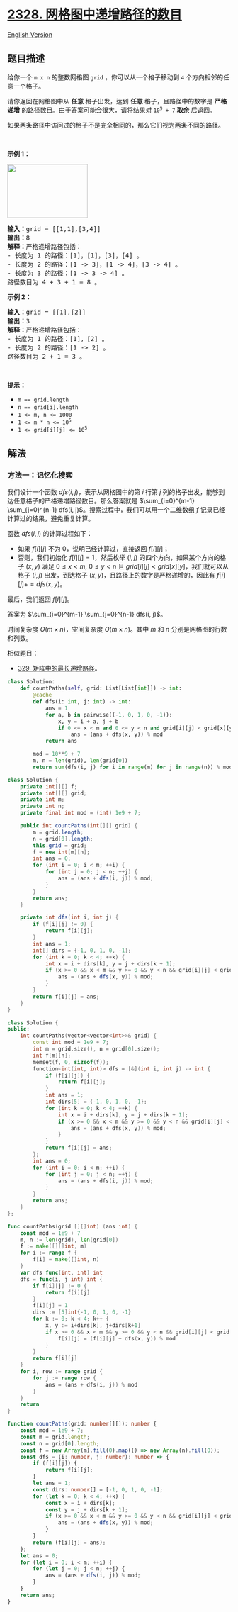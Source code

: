 # [2328. 网格图中递增路径的数目](https://leetcode.cn/problems/number-of-increasing-paths-in-a-grid)

[English Version](/solution/2300-2399/2328.Number%20of%20Increasing%20Paths%20in%20a%20Grid/README_EN.md)

<!-- tags:深度优先搜索,广度优先搜索,图,拓扑排序,记忆化搜索,数组,动态规划,矩阵 -->

<!-- difficulty:困难 -->

## 题目描述

<!-- 这里写题目描述 -->

<p>给你一个&nbsp;<code>m x n</code>&nbsp;的整数网格图&nbsp;<code>grid</code>&nbsp;，你可以从一个格子移动到&nbsp;<code>4</code>&nbsp;个方向相邻的任意一个格子。</p>

<p>请你返回在网格图中从 <strong>任意</strong>&nbsp;格子出发，达到 <strong>任意</strong>&nbsp;格子，且路径中的数字是 <strong>严格递增</strong>&nbsp;的路径数目。由于答案可能会很大，请将结果对&nbsp;<code>10<sup>9</sup> + 7</code>&nbsp;<strong>取余</strong>&nbsp;后返回。</p>

<p>如果两条路径中访问过的格子不是完全相同的，那么它们视为两条不同的路径。</p>

<p>&nbsp;</p>

<p><strong>示例 1：</strong></p>

<p><img alt="" src="https://fastly.jsdelivr.net/gh/doocs/leetcode@main/solution/2300-2399/2328.Number%20of%20Increasing%20Paths%20in%20a%20Grid/images/griddrawio-4.png" style="width: 181px; height: 121px;"></p>

<pre><b>输入：</b>grid = [[1,1],[3,4]]
<b>输出：</b>8
<b>解释：</b>严格递增路径包括：
- 长度为 1 的路径：[1]，[1]，[3]，[4] 。
- 长度为 2 的路径：[1 -&gt; 3]，[1 -&gt; 4]，[3 -&gt; 4] 。
- 长度为 3 的路径：[1 -&gt; 3 -&gt; 4] 。
路径数目为 4 + 3 + 1 = 8 。
</pre>

<p><strong>示例 2：</strong></p>

<pre><b>输入：</b>grid = [[1],[2]]
<b>输出：</b>3
<b>解释：</b>严格递增路径包括：
- 长度为 1 的路径：[1]，[2] 。
- 长度为 2 的路径：[1 -&gt; 2] 。
路径数目为 2 + 1 = 3 。
</pre>

<p>&nbsp;</p>

<p><strong>提示：</strong></p>

<ul>
	<li><code>m == grid.length</code></li>
	<li><code>n == grid[i].length</code></li>
	<li><code>1 &lt;= m, n &lt;= 1000</code></li>
	<li><code>1 &lt;= m * n &lt;= 10<sup>5</sup></code></li>
	<li><code>1 &lt;= grid[i][j] &lt;= 10<sup>5</sup></code></li>
</ul>

## 解法

### 方法一：记忆化搜索

我们设计一个函数 $dfs(i, j)$，表示从网格图中的第 $i$ 行第 $j$ 列的格子出发，能够到达任意格子的严格递增路径数目。那么答案就是 $\sum_{i=0}^{m-1} \sum_{j=0}^{n-1} dfs(i, j)$。搜索过程中，我们可以用一个二维数组 $f$ 记录已经计算过的结果，避免重复计算。

函数 $dfs(i, j)$ 的计算过程如下：

-   如果 $f[i][j]$ 不为 $0$，说明已经计算过，直接返回 $f[i][j]$；
-   否则，我们初始化 $f[i][j] = 1$，然后枚举 $(i, j)$ 的四个方向，如果某个方向的格子 $(x, y)$ 满足 $0 \leq x \lt m$, $0 \leq y \lt n$ 且 $grid[i][j] \lt grid[x][y]$，我们就可以从格子 $(i, j)$ 出发，到达格子 $(x, y)$，且路径上的数字是严格递增的，因此有 $f[i][j] += dfs(x, y)$。

最后，我们返回 $f[i][j]$。

答案为 $\sum_{i=0}^{m-1} \sum_{j=0}^{n-1} dfs(i, j)$。

时间复杂度 $O(m \times n)$，空间复杂度 $O(m \times n)$。其中 $m$ 和 $n$ 分别是网格图的行数和列数。

相似题目：

-   [329. 矩阵中的最长递增路径](https://github.com/doocs/leetcode/blob/main/solution/0300-0399/0329.Longest%20Increasing%20Path%20in%20a%20Matrix/README.md)。

<!-- tabs:start -->

```python
class Solution:
    def countPaths(self, grid: List[List[int]]) -> int:
        @cache
        def dfs(i: int, j: int) -> int:
            ans = 1
            for a, b in pairwise((-1, 0, 1, 0, -1)):
                x, y = i + a, j + b
                if 0 <= x < m and 0 <= y < n and grid[i][j] < grid[x][y]:
                    ans = (ans + dfs(x, y)) % mod
            return ans

        mod = 10**9 + 7
        m, n = len(grid), len(grid[0])
        return sum(dfs(i, j) for i in range(m) for j in range(n)) % mod
```

```java
class Solution {
    private int[][] f;
    private int[][] grid;
    private int m;
    private int n;
    private final int mod = (int) 1e9 + 7;

    public int countPaths(int[][] grid) {
        m = grid.length;
        n = grid[0].length;
        this.grid = grid;
        f = new int[m][n];
        int ans = 0;
        for (int i = 0; i < m; ++i) {
            for (int j = 0; j < n; ++j) {
                ans = (ans + dfs(i, j)) % mod;
            }
        }
        return ans;
    }

    private int dfs(int i, int j) {
        if (f[i][j] != 0) {
            return f[i][j];
        }
        int ans = 1;
        int[] dirs = {-1, 0, 1, 0, -1};
        for (int k = 0; k < 4; ++k) {
            int x = i + dirs[k], y = j + dirs[k + 1];
            if (x >= 0 && x < m && y >= 0 && y < n && grid[i][j] < grid[x][y]) {
                ans = (ans + dfs(x, y)) % mod;
            }
        }
        return f[i][j] = ans;
    }
}
```

```cpp
class Solution {
public:
    int countPaths(vector<vector<int>>& grid) {
        const int mod = 1e9 + 7;
        int m = grid.size(), n = grid[0].size();
        int f[m][n];
        memset(f, 0, sizeof(f));
        function<int(int, int)> dfs = [&](int i, int j) -> int {
            if (f[i][j]) {
                return f[i][j];
            }
            int ans = 1;
            int dirs[5] = {-1, 0, 1, 0, -1};
            for (int k = 0; k < 4; ++k) {
                int x = i + dirs[k], y = j + dirs[k + 1];
                if (x >= 0 && x < m && y >= 0 && y < n && grid[i][j] < grid[x][y]) {
                    ans = (ans + dfs(x, y)) % mod;
                }
            }
            return f[i][j] = ans;
        };
        int ans = 0;
        for (int i = 0; i < m; ++i) {
            for (int j = 0; j < n; ++j) {
                ans = (ans + dfs(i, j)) % mod;
            }
        }
        return ans;
    }
};
```

```go
func countPaths(grid [][]int) (ans int) {
	const mod = 1e9 + 7
	m, n := len(grid), len(grid[0])
	f := make([][]int, m)
	for i := range f {
		f[i] = make([]int, n)
	}
	var dfs func(int, int) int
	dfs = func(i, j int) int {
		if f[i][j] != 0 {
			return f[i][j]
		}
		f[i][j] = 1
		dirs := [5]int{-1, 0, 1, 0, -1}
		for k := 0; k < 4; k++ {
			x, y := i+dirs[k], j+dirs[k+1]
			if x >= 0 && x < m && y >= 0 && y < n && grid[i][j] < grid[x][y] {
				f[i][j] = (f[i][j] + dfs(x, y)) % mod
			}
		}
		return f[i][j]
	}
	for i, row := range grid {
		for j := range row {
			ans = (ans + dfs(i, j)) % mod
		}
	}
	return
}
```

```ts
function countPaths(grid: number[][]): number {
    const mod = 1e9 + 7;
    const m = grid.length;
    const n = grid[0].length;
    const f = new Array(m).fill(0).map(() => new Array(n).fill(0));
    const dfs = (i: number, j: number): number => {
        if (f[i][j]) {
            return f[i][j];
        }
        let ans = 1;
        const dirs: number[] = [-1, 0, 1, 0, -1];
        for (let k = 0; k < 4; ++k) {
            const x = i + dirs[k];
            const y = j + dirs[k + 1];
            if (x >= 0 && x < m && y >= 0 && y < n && grid[i][j] < grid[x][y]) {
                ans = (ans + dfs(x, y)) % mod;
            }
        }
        return (f[i][j] = ans);
    };
    let ans = 0;
    for (let i = 0; i < m; ++i) {
        for (let j = 0; j < n; ++j) {
            ans = (ans + dfs(i, j)) % mod;
        }
    }
    return ans;
}
```

<!-- tabs:end -->

<!-- end -->
